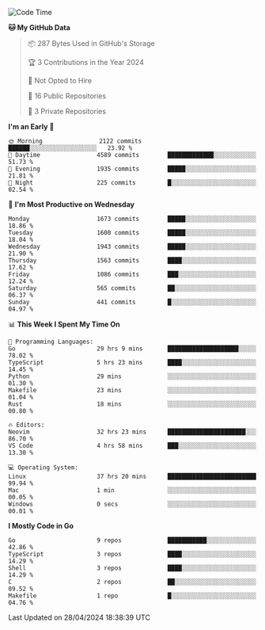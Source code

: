 <!--START_SECTION:waka-->
![Code Time](http://img.shields.io/badge/Code%20Time-578%20hrs%207%20mins-blue)

**🐱 My GitHub Data** 

> 📦 287 Bytes Used in GitHub's Storage 
 > 
> 🏆 3 Contributions in the Year 2024
 > 
> 🚫 Not Opted to Hire
 > 
> 📜 16 Public Repositories 
 > 
> 🔑 3 Private Repositories 
 > 
**I'm an Early 🐤** 

```text
🌞 Morning                2122 commits        ██████░░░░░░░░░░░░░░░░░░░   23.92 % 
🌆 Daytime                4589 commits        █████████████░░░░░░░░░░░░   51.73 % 
🌃 Evening                1935 commits        █████░░░░░░░░░░░░░░░░░░░░   21.81 % 
🌙 Night                  225 commits         █░░░░░░░░░░░░░░░░░░░░░░░░   02.54 % 
```
📅 **I'm Most Productive on Wednesday** 

```text
Monday                   1673 commits        █████░░░░░░░░░░░░░░░░░░░░   18.86 % 
Tuesday                  1600 commits        █████░░░░░░░░░░░░░░░░░░░░   18.04 % 
Wednesday                1943 commits        █████░░░░░░░░░░░░░░░░░░░░   21.90 % 
Thursday                 1563 commits        ████░░░░░░░░░░░░░░░░░░░░░   17.62 % 
Friday                   1086 commits        ███░░░░░░░░░░░░░░░░░░░░░░   12.24 % 
Saturday                 565 commits         ██░░░░░░░░░░░░░░░░░░░░░░░   06.37 % 
Sunday                   441 commits         █░░░░░░░░░░░░░░░░░░░░░░░░   04.97 % 
```


📊 **This Week I Spent My Time On** 

```text
💬 Programming Languages: 
Go                       29 hrs 9 mins       ████████████████████░░░░░   78.02 % 
TypeScript               5 hrs 23 mins       ████░░░░░░░░░░░░░░░░░░░░░   14.45 % 
Python                   29 mins             ░░░░░░░░░░░░░░░░░░░░░░░░░   01.30 % 
Makefile                 23 mins             ░░░░░░░░░░░░░░░░░░░░░░░░░   01.04 % 
Rust                     18 mins             ░░░░░░░░░░░░░░░░░░░░░░░░░   00.80 % 

🔥 Editors: 
Neovim                   32 hrs 23 mins      ██████████████████████░░░   86.70 % 
VS Code                  4 hrs 58 mins       ███░░░░░░░░░░░░░░░░░░░░░░   13.30 % 

💻 Operating System: 
Linux                    37 hrs 20 mins      █████████████████████████   99.94 % 
Mac                      1 min               ░░░░░░░░░░░░░░░░░░░░░░░░░   00.05 % 
Windows                  0 secs              ░░░░░░░░░░░░░░░░░░░░░░░░░   00.01 % 
```

**I Mostly Code in Go** 

```text
Go                       9 repos             ███████████░░░░░░░░░░░░░░   42.86 % 
TypeScript               3 repos             ████░░░░░░░░░░░░░░░░░░░░░   14.29 % 
Shell                    3 repos             ████░░░░░░░░░░░░░░░░░░░░░   14.29 % 
C                        2 repos             ██░░░░░░░░░░░░░░░░░░░░░░░   09.52 % 
Makefile                 1 repo              █░░░░░░░░░░░░░░░░░░░░░░░░   04.76 % 
```




 Last Updated on 28/04/2024 18:38:39 UTC
<!--END_SECTION:waka-->
